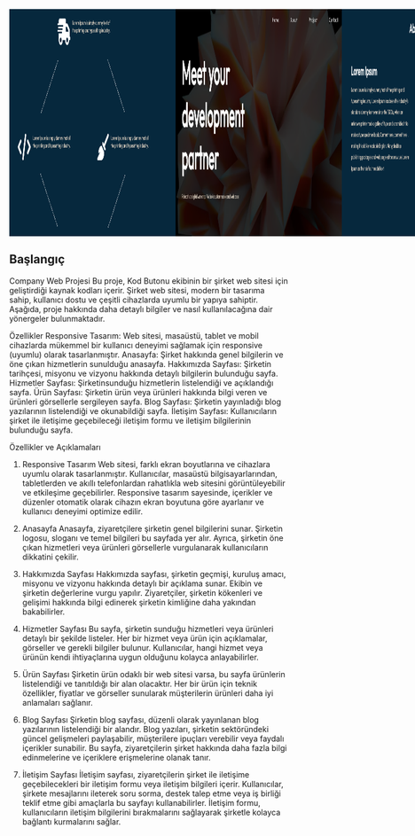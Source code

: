 <div style="display: flex; justify-content: space-between;">
  <img src="https://github.com/kodbutonu/company/blob/master/Ekran%20g%C3%B6r%C3%BCnt%C3%BCs%C3%BC%202023-07-23%20213248.png" width="300"  height="410" >
  <img src="https://github.com/kodbutonu/company/blob/master/Ekran%20g%C3%B6r%C3%BCnt%C3%BCs%C3%BC%202023-07-23%20214232.png" width="300"  height="410" >
  <img src="https://github.com/kodbutonu/company/blob/master/Ekran%20g%C3%B6r%C3%BCnt%C3%BCs%C3%BC%202023-07-23%20214301.png" width="300"  height="410" >
</div>

## Başlangıç
Company Web Projesi
Bu proje, Kod Butonu ekibinin bir şirket web sitesi için geliştirdiği kaynak kodları içerir. Şirket web sitesi, modern bir tasarıma sahip, kullanıcı dostu ve çeşitli cihazlarda uyumlu bir yapıya sahiptir. Aşağıda, proje hakkında daha detaylı bilgiler ve nasıl kullanılacağına dair yönergeler bulunmaktadır.

Özellikler
Responsive Tasarım: Web sitesi, masaüstü, tablet ve mobil cihazlarda mükemmel bir kullanıcı deneyimi sağlamak için responsive (uyumlu) olarak tasarlanmıştır.
Anasayfa: Şirket hakkında genel bilgilerin ve öne çıkan hizmetlerin sunulduğu anasayfa.
Hakkımızda Sayfası: Şirketin tarihçesi, misyonu ve vizyonu hakkında detaylı bilgilerin bulunduğu sayfa.
Hizmetler Sayfası: Şirketinsunduğu hizmetlerin listelendiği ve açıklandığı sayfa.
Ürün Sayfası: Şirketin ürün veya ürünleri hakkında bilgi veren ve ürünleri görsellerle sergileyen sayfa.
Blog Sayfası: Şirketin yayınladığı blog yazılarının listelendiği ve okunabildiği sayfa.
İletişim Sayfası: Kullanıcıların şirket ile iletişime geçebileceği iletişim formu ve iletişim bilgilerinin bulunduğu sayfa.

Özellikler ve Açıklamaları
1. Responsive Tasarım
Web sitesi, farklı ekran boyutlarına ve cihazlara uyumlu olarak tasarlanmıştır. Kullanıcılar, masaüstü bilgisayarlarından, tabletlerden ve akıllı telefonlardan rahatlıkla web sitesini görüntüleyebilir ve etkileşime geçebilirler. Responsive tasarım sayesinde, içerikler ve düzenler otomatik olarak cihazın ekran boyutuna göre ayarlanır ve kullanıcı deneyimi optimize edilir.

2. Anasayfa
Anasayfa, ziyaretçilere şirketin genel bilgilerini sunar. Şirketin logosu, sloganı ve temel bilgileri bu sayfada yer alır. Ayrıca, şirketin öne çıkan hizmetleri veya ürünleri görsellerle vurgulanarak kullanıcıların dikkatini çekilir.

3. Hakkımızda Sayfası
Hakkımızda sayfası, şirketin geçmişi, kuruluş amacı, misyonu ve vizyonu hakkında detaylı bir açıklama sunar. Ekibin ve şirketin değerlerine vurgu yapılır. Ziyaretçiler, şirketin kökenleri ve gelişimi hakkında bilgi edinerek şirketin kimliğine daha yakından bakabilirler.

4. Hizmetler Sayfası
Bu sayfa, şirketin sunduğu hizmetleri veya ürünleri detaylı bir şekilde listeler. Her bir hizmet veya ürün için açıklamalar, görseller ve gerekli bilgiler bulunur. Kullanıcılar, hangi hizmet veya ürünün kendi ihtiyaçlarına uygun olduğunu kolayca anlayabilirler.

5. Ürün Sayfası
Şirketin ürün odaklı bir web sitesi varsa, bu sayfa ürünlerin listelendiği ve tanıtıldığı bir alan olacaktır. Her bir ürün için teknik özellikler, fiyatlar ve görseller sunularak müşterilerin ürünleri daha iyi anlamaları sağlanır.

6. Blog Sayfası
Şirketin blog sayfası, düzenli olarak yayınlanan blog yazılarının listelendiği bir alandır. Blog yazıları, şirketin sektöründeki güncel gelişmeleri paylaşabilir, müşterilere ipuçları verebilir veya faydalı içerikler sunabilir. Bu sayfa, ziyaretçilerin şirket hakkında daha fazla bilgi edinmelerine ve içeriklere erişmelerine olanak tanır.

7. İletişim Sayfası
İletişim sayfası, ziyaretçilerin şirket ile iletişime geçebilecekleri bir iletişim formu veya iletişim bilgileri içerir. Kullanıcılar, şirkete mesajlarını ileterek soru sorma, destek talep etme veya iş birliği teklif etme gibi amaçlarla bu sayfayı kullanabilirler. İletişim formu, kullanıcıların iletişim bilgilerini bırakmalarını sağlayarak şirketle kolayca bağlantı kurmalarını sağlar.

